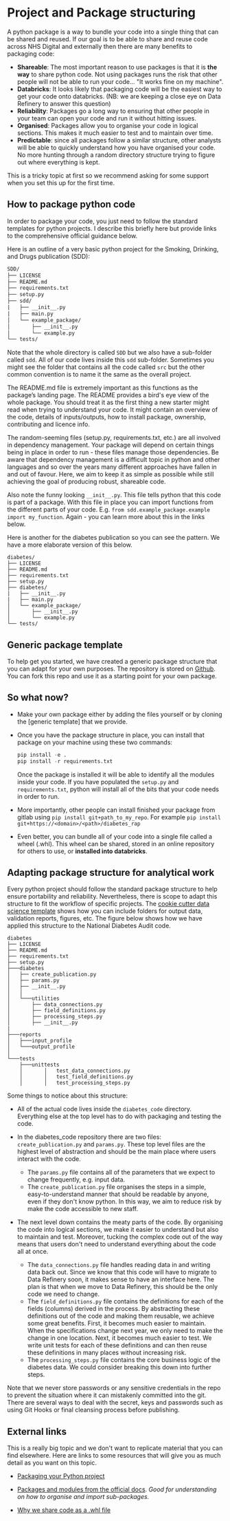 # Project and Package structuring

A python package is a way to bundle your code into a single thing that can be shared and reused. If our goal is to be able to share and reuse code across NHS Digital and externally then there are many benefits to packaging code:

- **Shareable**: The most important reason to use packages is that it is **the way** to share python code. Not using packages runs the risk that other people will not be able to run your code... "It works fine on my machine".
- **Databricks**: It looks likely that packaging code will be the easiest way to get your code onto databricks. (NB: we are keeping a close eye on Data Refinery to answer this question)
- **Reliability**: Packages go a long way to ensuring that other people in your team can open your code and run it without hitting issues.
- **Organised**: Packages allow you to organise your code in logical sections. This makes it much easier to test and to maintain over time.
- **Predictable**: since all packages follow a similar structure, other analysts will be able to quickly understand how you have organised your code. No more hunting through a random directory structure trying to figure out where everything is kept.

This is a tricky topic at first so we recommend asking for some support when you set this up for the first time.

## How to package python code

In order to package your code, you just need to follow the standard templates for python projects. I describe this briefly here but provide links to the comprehensive official guidance below.

Here is an outline of a very basic python project for the Smoking, Drinking, and Drugs publication (SDD):

```txt
SDD/
├── LICENSE
├── README.md
├── requirements.txt
├── setup.py
├── sdd/
|   ├── __init__.py
|   ├── main.py
│   └── example_package/
│       ├── __init__.py
│       └── example.py
└── tests/
```

Note that the whole directory is called `SDD` but we also have a sub-folder called `sdd`. All of our code lives inside this `sdd` sub-folder. Sometimes you might see the folder that contains all the code called `src` but the other common convention is to name it the same as the overall project.

The README.md file is extremely important as this functions as the package’s landing page. The README provides a bird's eye view of the whole package. You should treat it as the first thing a new starter might read when trying to understand your code. It might contain an overview of the code, details of inputs/outputs, how to install package, ownership, contributing and licence info.

The random-seeming files (setup.py, requirements.txt, etc.) are all involved in dependency management. Your package will depend on certain things being in place in order to run - these files manage those dependencies. Be aware that dependency management is a difficult topic in python and other languages and so over the years many different approaches have fallen in and out of favour. Here, we aim to keep it as simple as possible while still achieving the goal of producing robust, shareable code.

Also note the funny looking `__init__.py`. This file tells python that this code is part of a package. With this file in place you can import functions from the different parts of your code. E.g. `from sdd.example_package.example import my_function`. Again - you can learn more about this in the links below.

Here is another for the diabetes publication so you can see the pattern. We have a more elaborate version of this below.

```
diabetes/
├── LICENSE
├── README.md
├── requirements.txt
├── setup.py
├── diabetes/
|   ├── __init__.py
|   ├── main.py
│   └── example_package/
│       ├── __init__.py
│       └── example.py
└── tests/
```

## Generic package template

To help get you started, we have created a generic package structure that you can adapt for your own purposes. The repository is stored on [Github](https://github.com/NHSDigital/rap-package-template). You can fork this repo and use it as a starting point for your own package.

## So what now? 

- Make your own package either by adding the files yourself or by cloning the [generic template] that we provide.
- Once you have the package structure in place, you can install that package on your machine using these two commands:

  ```python
  pip install -e .
  pip install -r requirements.txt
  ```

  Once the package is installed it will be able to identify all the modules inside your code. If you have populated the `setup.py` and `requirements.txt`, python will install all of the bits that your code needs in order to run.

- More importantly, other people can install finished your package from gitlab using `pip install git+path_to_my_repo`. For example `pip install git+https://<domain>/<path>/diabetes_rap`

- Even better, you can bundle all of your code into a single file called a wheel (.whl). This wheel can be shared, stored in an online repository for others to use, or **installed into databricks**.

## Adapting package structure for analytical work

Every python project should follow the standard package structure to help ensure portability and reliability. Nevertheless, there is scope to adapt this structure to fit the workflow of specific projects. The [cookie cutter data science template](https://drivendata.github.io/cookiecutter-data-science/#directory-structure) shows how you can include folders for output data, validation reports, figures, etc.
The figure below shows how we have applied this structure to the National Diabetes Audit code.

```
diabetes
├── LICENSE
├── README.md
├── requirements.txt
├── setup.py
├───diabetes
│   ├── create_publication.py
│   ├── params.py
│   ├── __init__.py
│   │
│   └───utilities
│       ├── data_connections.py
│       ├── field_definitions.py
│       ├── processing_steps.py
│       ├── __init__.py
|
├───reports
│   ├───input_profile
│   └───output_profile
│
└───tests
    ├───unittests
    │       │   test_data_connections.py
    │       │   test_field_definitions.py
    │       │   test_processing_steps.py
```

Some things to notice about this structure:

- All of the actual code lives inside the `diabetes_code` directory. Everything else at the top level has to do with packaging and testing the code.
- In the diabetes_code repository there are two files: `create_publication.py` and `params.py`. These top level files are the highest level of abstraction and should be the main place where users interact with the code.

  - The `params.py` file contains all of the parameters that we expect to change frequently, e.g. input data.
  - The `create_publication.py` file organises the steps in a simple, easy-to-understand manner that should be readable by anyone, even if they don't know python. In this way, we aim to reduce risk by make the code accessible to new staff.

- The next level down contains the meaty parts of the code. By organising the code into logical sections, we make it easier to understand but also to maintain and test. Moreover, tucking the complex code out of the way means that users don't need to understand everything about the code all at once.
  - The `data_connections.py` file handles reading data in and writing data back out. Since we know that this code will have to migrate to Data Refinery soon, it makes sense to have an interface here. The plan is that when we move to Data Refinery, this should be the only code we need to change.
  - The `field_definitions.py` file contains the definitions for each of the fields (columns) derived in the process. By abstracting these definitions out of the code and making them reusable, we achieve some great benefits. First, it becomes much easier to maintain. When the specifications change next year, we only need to make the change in one location. Next, it becomes much easier to test. We write unit tests for each of these definitions and can then reuse these definitions in many places without increasing risk.
  - The `processing_steps.py` file contains the core business logic of the diabetes data. We could consider breaking this down into further steps.

Note that we never store passwords or any sensitive credentials in the repo to prevent the situation where it can mistakenly committed into the git. There are several ways to deal with the secret, keys and passwords such as using Git Hooks or final cleansing process before publishing. 

## External links

This is a really big topic and we don't want to replicate material that you can find elsewhere. Here are links to some resources that will give you as much detail as you want on this topic.

- [Packaging your Python project](https://packaging.python.org/tutorials/packaging-projects/)

- [Packages and modules from the official docs](https://docs.python.org/3/tutorial/modules.html#packages).
  _Good for understanding on how to organise and import sub-packages._

- [Why we share code as a .whl file](https://packaging.python.org/discussions/wheel-vs-egg/)
